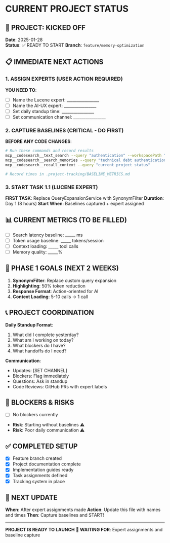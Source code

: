 # CURRENT PROJECT STATUS

## 🚀 PROJECT: KICKED OFF
**Date**: 2025-01-28  
**Status**: ✅ READY TO START
**Branch**: `feature/memory-optimization`

## 📋 IMMEDIATE NEXT ACTIONS

### 1. ASSIGN EXPERTS (USER ACTION REQUIRED)
**YOU NEED TO**:
- [ ] Name the Lucene expert: ________________
- [ ] Name the AI-UX expert: ________________
- [ ] Set daily standup time: ________________
- [ ] Set communication channel: ________________

### 2. CAPTURE BASELINES (CRITICAL - DO FIRST)
**BEFORE ANY CODE CHANGES**:
```bash
# Run these commands and record results
mcp__codesearch__text_search --query "authentication" --workspacePath "C:\source\COA CodeSearch MCP"
mcp__codesearch__search_memories --query "technical debt authentication" --types ["TechnicalDebt"]
mcp__codesearch__recall_context --query "current project status"

# Record times in .project-tracking/BASELINE_METRICS.md
```

### 3. START TASK 1.1 (LUCENE EXPERT)
**FIRST TASK**: Replace QueryExpansionService with SynonymFilter
**Duration**: Day 1 (8 hours)
**Start When**: Baselines captured + expert assigned

## 📊 CURRENT METRICS (TO BE FILLED)
- [ ] Search latency baseline: _____ ms
- [ ] Token usage baseline: _____ tokens/session  
- [ ] Context loading: _____ tool calls
- [ ] Memory quality: _____%

## 🎯 PHASE 1 GOALS (NEXT 2 WEEKS)
1. **SynonymFilter**: Replace custom query expansion
2. **Highlighting**: 50% token reduction  
3. **Response Format**: Action-oriented for AI
4. **Context Loading**: 5-10 calls → 1 call

## 📞 PROJECT COORDINATION

**Daily Standup Format**:
1. What did I complete yesterday?
2. What am I working on today?  
3. What blockers do I have?
4. What handoffs do I need?

**Communication**:
- Updates: [SET CHANNEL]
- Blockers: Flag immediately
- Questions: Ask in standup
- Code Reviews: GitHub PRs with expert labels

## 🚨 BLOCKERS & RISKS
- [ ] No blockers currently
- **Risk**: Starting without baselines ⚠️
- **Risk**: Poor daily communication ⚠️

## ✅ COMPLETED SETUP
- [x] Feature branch created
- [x] Project documentation complete
- [x] Implementation guides ready  
- [x] Task assignments defined
- [x] Tracking system in place

## 🔄 NEXT UPDATE
**When**: After expert assignments made
**Action**: Update this file with names and times
**Then**: Capture baselines and START!

---
**PROJECT IS READY TO LAUNCH** 🚀
**WAITING FOR**: Expert assignments and baseline capture